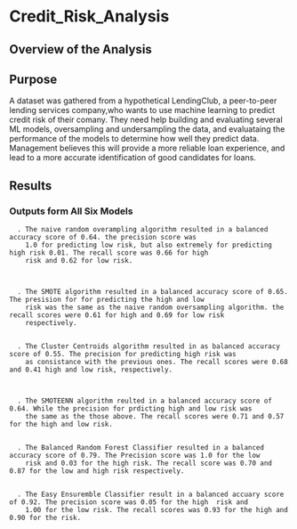 # Credit_Risk_Analysis

## Overview of the Analysis

## Purpose

A dataset was gathered from a hypothetical LendingClub, a peer-to-peer lending services company,who wants to use
machine learning to predict credit risk of their comany. They need help building and evaluating several ML models,
oversampling and undersampling the data, and evaluataing the performance of the models to determine how well they 
predict data. Management believes this will provide a more reliable loan experience, and lead to a more accurate
identification of good candidates for loans.

## Results

### Outputs form All Six Models
      
      . The naive random overampling algorithm resulted in a balanced accuracy score of 0.64. the precision score was
        1.0 for predicting low risk, but also extremely for predicting high risk 0.01. The recall score was 0.66 for high
        risk and 0.62 for low risk.
        
        
        
      . The SMOTE algorithm resulted in a balanced accuracy score of 0.65. The presision for for predicting the high and low
        risk was the same as the naive random oversampling algorithm. the recall scores were 0.61 for high and 0.69 for low risk
        respectively.
        
        
      . The Cluster Centroids algorithm resulted in as balanced accuracy score of 0.55. The precision for predicting high risk was 
        as consistance with the previous ones. The recall scores were 0.68 and 0.41 high and low risk, respectively.
      
      
      
      . The SMOTEENN algorithm reulted in a balanced accuracy score of 0.64. While the precision for prdicting high and low risk was 
        the same as the those above. The recall scores were 0.71 and 0.57 for the high and low risk.
        
        
      . The Balanced Random Forest Classifier resulted in a balanced accuracy score of 0.79. The Precision score was 1.0 for the low
        risk and 0.03 for the high risk. The recall score was 0.70 and 0.87 for the low and high risk respectively. 
        
        
      . The Easy Ensuremble Classifier result in a balanced accuary score of 0.92. The precision score was 0.05 for the high  risk and
        1.00 for the low risk. The recall scores was 0.93 for the high and 0.90 for the risk.
      
